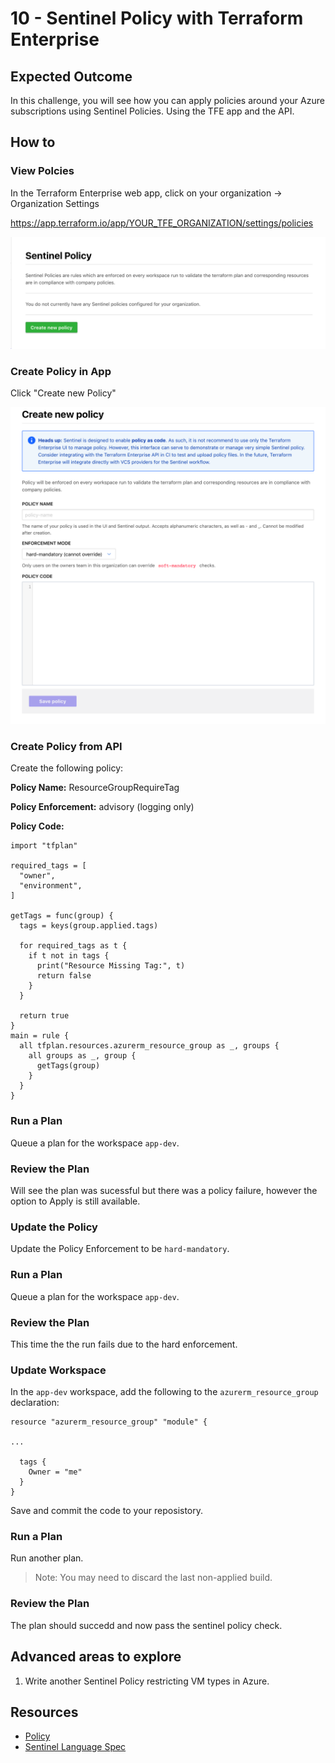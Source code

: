 # 10 - Sentinel Policy with Terraform Enterprise

## Expected Outcome

In this challenge, you will see how you can apply policies around your Azure subscriptions using Sentinel Policies.
Using the TFE app and the API.

## How to

### View Polcies

In the Terraform Enterprise web app, click on your organization -> Organization Settings

https://app.terraform.io/app/YOUR_TFE_ORGANIZATION/settings/policies

![](../../img/2018-04-16-20-02-58.png)

### Create Policy in App

Click "Create new Policy"

![](../../img/2018-04-16-20-03-30.png)

### Create Policy from API

Create the following policy:

__Policy Name:__ ResourceGroupRequireTag

__Policy Enforcement:__ advisory (logging only)

__Policy Code:__

```hcl
import "tfplan"

required_tags = [
  "owner",
  "environment",
]

getTags = func(group) {
  tags = keys(group.applied.tags)

  for required_tags as t {
    if t not in tags {
      print("Resource Missing Tag:", t)
      return false
    }
  }

  return true
}
main = rule {
  all tfplan.resources.azurerm_resource_group as _, groups {
    all groups as _, group {
      getTags(group)
    }
  }
}
```

### Run a Plan

Queue a plan for the workspace `app-dev`.

### Review the Plan

Will see the plan was sucessful but there was a policy failure, however the option to Apply is still available.

### Update the Policy

Update the Policy Enforcement to be `hard-mandatory`.

### Run a Plan

Queue a plan for the workspace `app-dev`.

### Review the Plan

This time the the run fails due to the hard enforcement.

### Update Workspace

In the `app-dev` workspace, add the following to the `azurerm_resource_group` declaration:

```hcl
resource "azurerm_resource_group" "module" {

...

  tags {
    Owner = "me"
  }
}
```

Save and commit the code to your reposistory.

### Run a Plan

Run another plan.

> Note: You may need to discard the last non-applied build.

### Review the Plan

The plan should succedd and now pass the sentinel policy check.

## Advanced areas to explore

1. Write another Sentinel Policy restricting VM types in Azure.

## Resources

- [Policy](https://app.terraform.io/app/cardinalsolutions/settings/policies)
- [Sentinel Language Spec](https://docs.hashicorp.com/sentinel/language/spec)
